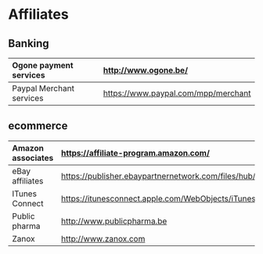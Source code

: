 # Affiliates #

## Banking ##

| Ogone payment services | http://www.ogone.be/|
|:-----------------------|:--------------------|
| Paypal Merchant services | https://www.paypal.com/mpp/merchant |

## ecommerce ##
| Amazon associates | https://affiliate-program.amazon.com/ |
|:------------------|:--------------------------------------|
| eBay affiliates   | https://publisher.ebaypartnernetwork.com/files/hub/en-US/qcp.html |
| ITunes Connect    | https://itunesconnect.apple.com/WebObjects/iTunesConnect.woa/wa/apply |
| Public pharma     | http://www.publicpharma.be            |
| Zanox             | http://www.zanox.com                  |
